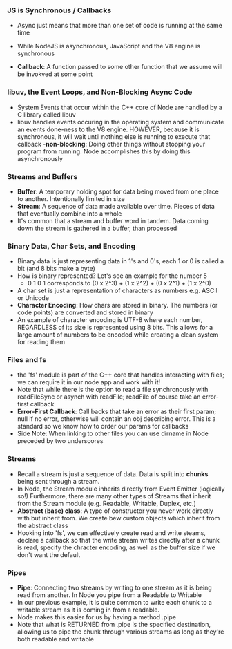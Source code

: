 ### JS is Synchronous / Callbacks
- Async just means that more than one set of code is running at the same time
- While NodeJS is asynchronous, JavaScript and the V8 engine is synchronous

- **Callback**: A function passed to some other function that we assume will be invokved at some point

### libuv, the Event Loops, and Non-Blocking Async Code
- System Events that occur within the C++ core of Node are handled by a C library called libuv
- libuv handles events occuring in the operating system and communicate an events done-ness to the V8 engine. HOWEVER, because it is synchronous, it will wait until nothing else is running to execute that callback
-**non-blocking**: Doing other things without stopping your program from running. Node accomplishes this by doing this asynchronously

### Streams and Buffers
- **Buffer**: A temporary holding spot for data being moved from one place to another. Intentionally limited in size
- **Stream**: A sequence of data made available over time. Pieces of data that eventually combine into a whole
- It's common that a stream and buffer word in tandem. Data coming down the stream is gathered in a buffer, than processed

### Binary Data, Char Sets, and Encoding
- Binary data is just representing data in 1's and 0's, each 1 or 0 is called a bit (and 8 bits make a byte)
- How is binary represented? Let's see an example for the number 5
	- 0 1 0 1 corresponds to (0 x 2^3) + (1 x 2^2) + (0 x 2^1) + (1 x 2^0)
- A char set is just a representation of characters as numbers e.g. ASCII or Unicode
- **Character Encoding**: How chars are stored in binary. The numbers (or code points) are converted and stored in binary
- An example of character encoding is UTF-8 where each number, REGARDLESS of its size is represented using 8 bits. This allows for a large amount of numbers to be encoded while creating a clean system for reading them

### Files and fs
- the 'fs' module is part of the C++ core that handles interacting with files; we can require it in our node app and work with it!
- Note that while there is the option to read a file synchronously with readFileSync or asynch with readFile; readFile of course take an error-first callback
- **Error-First Callback**: Call backs that take an error as their first param; null if no error, otherwise will contain an obj describing error. This is a standard so we know how to order our params for callbacks
- Side Note: When linking to other files you can use dirname in Node preceded by two underscores

### Streams
- Recall a stream is just a sequence of data. Data is split into **chunks** being sent through a stream.
- In Node, the Stream module inherits directly from Event Emitter (logically so!) Furthermore, there are many other types of Streams that inherit from the Stream module (e.g. Readable, Writable, Duplex, etc.)
- **Abstract (base) class**: A type of constructor you never work directly with but inherit from. We create bew custom objects which inherit from the abstract class
- Hooking into 'fs', we can effectively create read and write steams, declare a callback so that the write stream writes directly after a chunk is read, specify the chracter encoding, as well as the buffer size if we don't want the default

### Pipes
- **Pipe**: Connecting two streams by writing to one stream as it is being read from another. In Node you pipe from a Readable to Writable
- In our previous example, it is quite common to write each chunk to a writable stream as it is coming in from a readable. 
- Node makes this easier for us by having a method .pipe 
- Note that what is RETURNED from .pipe is the specified destination, allowing us to pipe the chunk through various streams as long as they're both readable and writable